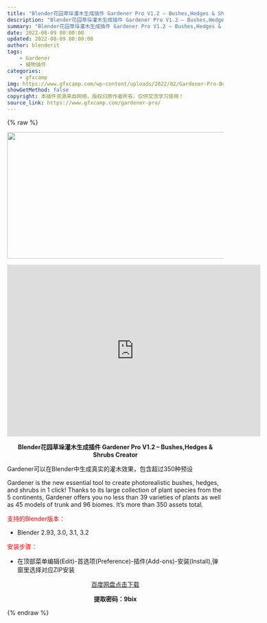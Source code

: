 ```yaml
---
title: "Blender花园草垛灌木生成插件 Gardener Pro V1.2 – Bushes,Hedges & Shrubs Creator + 预设"
description: "Blender花园草垛灌木生成插件 Gardener Pro V1.2 – Bushes,Hedges & Shrubs Creator Gardener可以在Blender中生成..."
summary: "Blender花园草垛灌木生成插件 Gardener Pro V1.2 – Bushes,Hedges & Shrubs Creator Gardener可以在Blender中生成..."
date: 2022-08-09 00:00:00
updated: 2022-08-09 00:00:00
author: blenderit
tags: 
    - Gardener
    - 植物插件
categories:
    - gfxcamp
img: https://www.gfxcamp.com/wp-content/uploads/2022/02/Gardener-Pro-BushesHedges-Shrubs-Creator.jpg
showGetMethod: false
copyright: 本插件资源来自网络，版权归原作者所有，仅供交流学习使用！
source_link: https://www.gfxcamp.com/gardener-pro/
---
```


{% raw %}
<div><p><img decoding="async" class="aligncenter size-full wp-image-101945" src="https://www.gfxcamp.com/wp-content/uploads/2022/02/Gardener-Pro-BushesHedges-Shrubs-Creator.jpg" data-src="https://www.gfxcamp.com/wp-content/uploads/2022/02/Gardener-Pro-BushesHedges-Shrubs-Creator.jpg" alt="" width="590" height="295" data-srcset="https://www.gfxcamp.com/wp-content/uploads/2022/02/Gardener-Pro-BushesHedges-Shrubs-Creator.jpg 590w, https://www.gfxcamp.com/wp-content/uploads/2022/02/Gardener-Pro-BushesHedges-Shrubs-Creator-150x75.jpg 150w" data-sizes="(max-width: 590px) 100vw, 590px"></p><p style="text-align: center;"><iframe loading="lazy" src="https://player.youku.com/embed/XNTgzOTgzNTY4NA==" width="590" height="400" frameborder="0" allowfullscreen="allowfullscreen" data-mce-fragment="1"></iframe></p><p style="text-align: center;"><strong>Blender花园草垛灌木生成插件 Gardener Pro V1.2 – Bushes,Hedges &amp; Shrubs Creator</strong></p><p>Gardener可以在Blender中生成真实的灌木效果，包含超过350种预设</p><p>Gardener is the new essential tool to create photorealistic bushes, hedges, and shrubs in 1 click! Thanks to its large collection of plant species from the 5 continents, Gardener offers you no less than 39 varieties of plants as well as 45 models of trunk and 96 biomes. It’s more than 350 assets total.</p><p style="text-align: left;"><span style="color: #ff0000;">支持的Blender版本：</span></p><ul>
<li style="text-align: left;">Blender 2.93, 3.0, 3.1, 3.2</li>
</ul><p style="text-align: left;"><span style="color: #ff0000;">安装步骤：</span></p><ul>
<li>在顶部菜单编辑(Edit)-首选项(Preference)-插件(Add-ons)-安装(Install),弹窗里选择对应ZIP安装</li>
</ul><p style="text-align: center;"><a class="maxbutton-3 maxbutton maxbutton-baidu" target="_blank" rel="noopener" href="https://pan.baidu.com/s/1m05cix1XjmotVfLQ0XTy0w?pwd=9bix"><span class="mb-text">百度网盘点击下载</span></a></p><p style="text-align: center;"><strong>提取密码：9bix</strong></p></div>
<div style="display: none">gfxcamp</div>
{% endraw %}